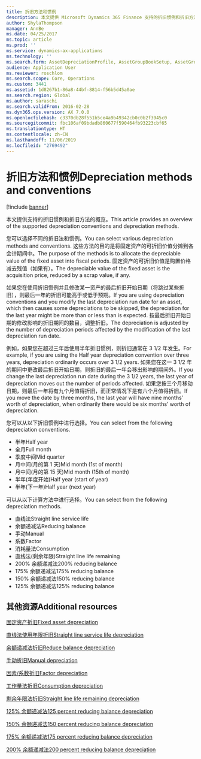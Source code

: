 ```yaml
---
title: 折旧方法和惯例
description: 本文提供 Microsoft Dynamics 365 Finance 支持的折旧惯例和折旧方法的概览。
author: ShylaThompson
manager: AnnBe
ms.date: 04/25/2017
ms.topic: article
ms.prod: ''
ms.service: dynamics-ax-applications
ms.technology: ''
ms.search.form: AssetDepreciationProfile, AssetGroupBookSetup, AssetGroupDepBookSetup
audience: Application User
ms.reviewer: roschlom
ms.search.scope: Core, Operations
ms.custom: 3441
ms.assetid: 1d8267b1-86a8-44bf-8814-f56b5d45a0ae
ms.search.region: Global
ms.author: saraschi
ms.search.validFrom: 2016-02-28
ms.dyn365.ops.version: AX 7.0.0
ms.openlocfilehash: c3370db28f551b5ce4a9b49342cb0c0b2f3945c0
ms.sourcegitcommit: fbc106af09bdadb860677f590464fb93223cbf65
ms.translationtype: HT
ms.contentlocale: zh-CN
ms.lasthandoff: 11/06/2019
ms.locfileid: "2769492"
---
```

# <a name="depreciation-methods-and-conventions"></a><span data-ttu-id="a58a2-103">折旧方法和惯例</span><span class="sxs-lookup"><span data-stu-id="a58a2-103">Depreciation methods and conventions</span></span>

[!include [banner](../includes/banner.md)]

<span data-ttu-id="a58a2-104">本文提供支持的折旧惯例和折旧方法的概览。</span><span class="sxs-lookup"><span data-stu-id="a58a2-104">This article provides an overview of the supported depreciation conventions and depreciation methods.</span></span>

<span data-ttu-id="a58a2-105">您可以选择不同的折旧法和惯例。</span><span class="sxs-lookup"><span data-stu-id="a58a2-105">You can select various depreciation methods and conventions.</span></span> <span data-ttu-id="a58a2-106">这些方法的目的是将固定资产的可折旧价值分摊到各会计期间中。</span><span class="sxs-lookup"><span data-stu-id="a58a2-106">The purpose of the methods is to allocate the depreciable value of the fixed asset into fiscal periods.</span></span> <span data-ttu-id="a58a2-107">固定资产的可折旧价值是购置价格减去残值（如果有）。</span><span class="sxs-lookup"><span data-stu-id="a58a2-107">The depreciable value of the fixed asset is the acquisition price, reduced by a scrap value, if any.</span></span> 

<span data-ttu-id="a58a2-108">如果您在使用折旧惯例并且修改某一资产的最后折旧开始日期（将跳过某些折旧），则最后一年的折旧可能高于或低于预期。</span><span class="sxs-lookup"><span data-stu-id="a58a2-108">If you are using depreciation conventions and you modify the last depreciation run date for an asset, which then causes some depreciations to be skipped, the depreciation for the last year might be more than or less than is expected.</span></span> <span data-ttu-id="a58a2-109">按最后折旧开始日期的修改影响的折旧期间的数目，调整折旧。</span><span class="sxs-lookup"><span data-stu-id="a58a2-109">The depreciation is adjusted by the number of depreciation periods affected by the modification of the last depreciation run date.</span></span>

<span data-ttu-id="a58a2-110">例如，如果您在超过三年后使用半年折旧惯例，则折旧通常在 3 1/2 年发生。</span><span class="sxs-lookup"><span data-stu-id="a58a2-110">For example, if you are using the Half year depreciation convention over three years, depreciation ordinarily occurs over 3 1/2 years.</span></span> <span data-ttu-id="a58a2-111">如果您在这一 3 1/2 年的期间中更改最后折旧开始日期，则折旧的最后一年会移出影响的期间外。</span><span class="sxs-lookup"><span data-stu-id="a58a2-111">If you change the last depreciation run date during the 3 1/2 years, the last year of depreciation moves out the number of periods affected.</span></span> <span data-ttu-id="a58a2-112">如果您按三个月移动日期，则最后一年将有九个月值得折旧，而正常情况下是有六个月值得折旧。</span><span class="sxs-lookup"><span data-stu-id="a58a2-112">If you move the date by three months, the last year will have nine months’ worth of depreciation, when ordinarily there would be six months’ worth of depreciation.</span></span>

<span data-ttu-id="a58a2-113">您可以从以下折旧惯例中进行选择。</span><span class="sxs-lookup"><span data-stu-id="a58a2-113">You can select from the following depreciation conventions.</span></span>


-   <span data-ttu-id="a58a2-114">半年</span><span class="sxs-lookup"><span data-stu-id="a58a2-114">Half year</span></span>
-   <span data-ttu-id="a58a2-115">全月</span><span class="sxs-lookup"><span data-stu-id="a58a2-115">Full month</span></span>
-   <span data-ttu-id="a58a2-116">季度中间</span><span class="sxs-lookup"><span data-stu-id="a58a2-116">Mid quarter</span></span>
-   <span data-ttu-id="a58a2-117">月中间(月的第 1 天)</span><span class="sxs-lookup"><span data-stu-id="a58a2-117">Mid month (1st of month)</span></span>
-   <span data-ttu-id="a58a2-118">月中间(月的第 15 天)</span><span class="sxs-lookup"><span data-stu-id="a58a2-118">Mid month (15th of month)</span></span>
-   <span data-ttu-id="a58a2-119">半年(年度开始)</span><span class="sxs-lookup"><span data-stu-id="a58a2-119">Half year (start of year)</span></span>
-   <span data-ttu-id="a58a2-120">半年(下一年)</span><span class="sxs-lookup"><span data-stu-id="a58a2-120">Half year (next year)</span></span>

<span data-ttu-id="a58a2-121">可以从以下计算方法中进行选择。</span><span class="sxs-lookup"><span data-stu-id="a58a2-121">You can select from the following depreciation methods.</span></span>
-   <span data-ttu-id="a58a2-122">直线法</span><span class="sxs-lookup"><span data-stu-id="a58a2-122">Straight line service life</span></span>
-   <span data-ttu-id="a58a2-123">余额递减法</span><span class="sxs-lookup"><span data-stu-id="a58a2-123">Reducing balance</span></span>
-   <span data-ttu-id="a58a2-124">手动</span><span class="sxs-lookup"><span data-stu-id="a58a2-124">Manual</span></span>
-   <span data-ttu-id="a58a2-125">系数</span><span class="sxs-lookup"><span data-stu-id="a58a2-125">Factor</span></span>
-   <span data-ttu-id="a58a2-126">消耗量法</span><span class="sxs-lookup"><span data-stu-id="a58a2-126">Consumption</span></span>
-   <span data-ttu-id="a58a2-127">直线法(剩余年限)</span><span class="sxs-lookup"><span data-stu-id="a58a2-127">Straight line life remaining</span></span>
-   <span data-ttu-id="a58a2-128">200% 余额递减法</span><span class="sxs-lookup"><span data-stu-id="a58a2-128">200% reducing balance</span></span>
-   <span data-ttu-id="a58a2-129">175% 余额递减法</span><span class="sxs-lookup"><span data-stu-id="a58a2-129">175% reducing balance</span></span>
-   <span data-ttu-id="a58a2-130">150% 余额递减法</span><span class="sxs-lookup"><span data-stu-id="a58a2-130">150% reducing balance</span></span>
-   <span data-ttu-id="a58a2-131">125% 余额递减法</span><span class="sxs-lookup"><span data-stu-id="a58a2-131">125% reducing balance</span></span>





<a name="additional-resources"></a><span data-ttu-id="a58a2-132">其他资源</span><span class="sxs-lookup"><span data-stu-id="a58a2-132">Additional resources</span></span>
--------

[<span data-ttu-id="a58a2-133">固定资产折旧</span><span class="sxs-lookup"><span data-stu-id="a58a2-133">Fixed asset depreciation</span></span>](fixed-asset-depreciation.md)

[<span data-ttu-id="a58a2-134">直线法使用年限折旧</span><span class="sxs-lookup"><span data-stu-id="a58a2-134">Straight line service life depreciation</span></span>](Straight-line-service-life-depreciation.md)

[<span data-ttu-id="a58a2-135">余额递减法折旧</span><span class="sxs-lookup"><span data-stu-id="a58a2-135">Reduce balance depreciation</span></span>](reduce-balance-depreciation.md)

[<span data-ttu-id="a58a2-136">手动折旧</span><span class="sxs-lookup"><span data-stu-id="a58a2-136">Manual depreciation</span></span>](manual-depreciation.md)

[<span data-ttu-id="a58a2-137">因素/系数折旧</span><span class="sxs-lookup"><span data-stu-id="a58a2-137">Factor depreciation</span></span>](factor-depreciation.md)

[<span data-ttu-id="a58a2-138">工作量法折旧</span><span class="sxs-lookup"><span data-stu-id="a58a2-138">Consumption depreciation</span></span>](consumption-depreciation.md)

[<span data-ttu-id="a58a2-139">剩余年限法折旧</span><span class="sxs-lookup"><span data-stu-id="a58a2-139">Straight line life remaining depreciation</span></span>](straight-line-life-remaining-depreciation.md)

[<span data-ttu-id="a58a2-140">125% 余额递减法</span><span class="sxs-lookup"><span data-stu-id="a58a2-140">125 percent reducing balance depreciation</span></span>](125-percent-reducing-balance-depreciation.md)

[<span data-ttu-id="a58a2-141">150% 余额递减法</span><span class="sxs-lookup"><span data-stu-id="a58a2-141">150 percent reducing balance depreciation</span></span>](150-percent-reducing-balance-depreciation.md)

[<span data-ttu-id="a58a2-142">175% 余额递减法</span><span class="sxs-lookup"><span data-stu-id="a58a2-142">175 percent reducing balance depreciation</span></span>](175-percent-reducing-balance-depreciation.md)

[<span data-ttu-id="a58a2-143">200% 余额递减法</span><span class="sxs-lookup"><span data-stu-id="a58a2-143">200 percent reducing balance depreciation</span></span>](200-percent-reducing-balance-depreciation.md)



